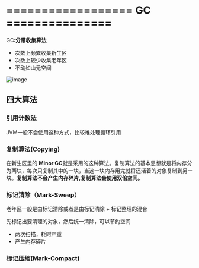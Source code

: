 # ================== GC ===============

GC:**分带收集算法**

- 次数上频繁收集新生区
- 次数上较少收集老年区
- 不动如山元空间

![image](https://gitee.com/heguangchuan/rainmeter/raw/master/img/jvm/gc.png)

## 四大算法

### 引用计数法

JVM一般不会使用这种方式，比较难处理循环引用

### 复制算法(Copying)

在新生区里的 **Minor GC**就是采用的这种算法。复制算法的基本思想就是将内存分为两块，每次只复制其中的一块，当这一块内存用完就将还活着的对象复制到另一块。**复制算法不会产生内存碎片,复制算法会使用双倍空间。**

### 标记清除（Mark-Sweep）

老年区一般是由标记清除或者是由标记清除 + 标记整理的混合

先标记出要清理的对象，然后统一清除，可以节约空间

- 两次扫描，耗时严重
- 产生内存碎片

### 标记压缩(Mark-Compact)
